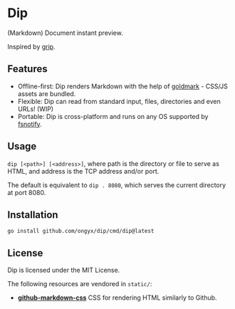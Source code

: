 # Dip

(Markdown) Document instant preview.

Inspired by [grip].

## Features

* Offline-first: Dip renders Markdown with the help of [goldmark] - CSS/JS assets are bundled.
* Flexible: Dip can read from standard input, files, directories and even URLs! (WIP)
* Portable: Dip is cross-platform and runs on any OS supported by [fsnotify].

## Usage

`dip [<path>] [<address>]`, where path is the directory or file to serve as HTML, and address is the TCP address and/or port.

The default is equivalent to `dip . 8080`, which serves the current directory at port 8080.

## Installation

```
go install github.com/ongyx/dip/cmd/dip@latest
```

## License

Dip is licensed under the MIT License.

The following resources are vendored in `static/`:

* **[github-markdown-css]** CSS for rendering HTML similarly to Github.

[grip]: https://github.com/joeyespo/grip
[goldmark]: https://github.com/yuin/goldmark
[fsnotify]: https://github.com/fsnotify/fsnotify
[github-markdown-css]: https://github.com/sindresorhus/github-markdown-css
